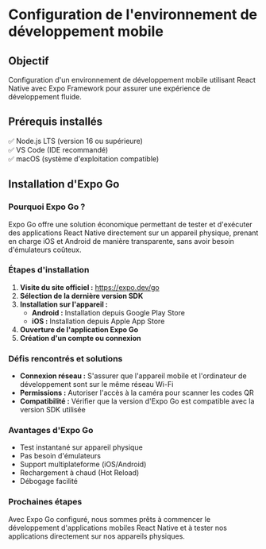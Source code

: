 # Configuration de l'environnement de développement mobile

## Objectif
Configuration d'un environnement de développement mobile utilisant React Native avec Expo Framework pour assurer une expérience de développement fluide.

## Prérequis installés
✅ Node.js LTS (version 16 ou supérieure)  
✅ VS Code (IDE recommandé)  
✅ macOS (système d'exploitation compatible)  

## Installation d'Expo Go

### Pourquoi Expo Go ?
Expo Go offre une solution économique permettant de tester et d'exécuter des applications React Native directement sur un appareil physique, prenant en charge iOS et Android de manière transparente, sans avoir besoin d'émulateurs coûteux.

### Étapes d'installation
1. **Visite du site officiel :** https://expo.dev/go
2. **Sélection de la dernière version SDK**
3. **Installation sur l'appareil :**
   - **Android :** Installation depuis Google Play Store
   - **iOS :** Installation depuis Apple App Store
4. **Ouverture de l'application Expo Go**
5. **Création d'un compte ou connexion**

### Défis rencontrés et solutions
- **Connexion réseau :** S'assurer que l'appareil mobile et l'ordinateur de développement sont sur le même réseau Wi-Fi
- **Permissions :** Autoriser l'accès à la caméra pour scanner les codes QR
- **Compatibilité :** Vérifier que la version d'Expo Go est compatible avec la version SDK utilisée

### Avantages d'Expo Go
- Test instantané sur appareil physique
- Pas besoin d'émulateurs
- Support multiplateforme (iOS/Android)
- Rechargement à chaud (Hot Reload)
- Débogage facilité

### Prochaines étapes
Avec Expo Go configuré, nous sommes prêts à commencer le développement d'applications mobiles React Native et à tester nos applications directement sur nos appareils physiques.
